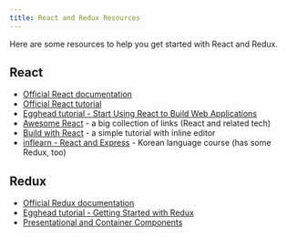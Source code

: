 ```yaml
---
title: React and Redux Resources
---
```


Here are some resources to help you get started with React and Redux.

## React

*   [Official React documentation](https://facebook.github.io/react/docs/hello-world.html)
*   [Official React tutorial](https://facebook.github.io/react/tutorial/tutorial.html)
*   [Egghead tutorial - Start Using React to Build Web Applications](https://egghead.io/courses/react-fundamentals?utm_source=drip&utm_medium=email&utm_campaign=course-update-react-fundamentals)
*   [Awesome React](https://github.com/enaqx/awesome-react) - a big collection of links (React and related tech)
*   [Build with React](http://buildwithreact.com/tutorial) - a simple tutorial with inline editor
*   [inflearn - React and Express](https://www.inflearn.com/course/react-%EA%B0%95%EC%A2%8C-velopert/) - Korean language course (has some Redux, too)

## Redux

*   [Official Redux documentation](http://redux.js.org/)
*   [Egghead tutorial - Getting Started with Redux](https://egghead.io/courses/getting-started-with-redux)
*   [Presentational and Container Components](https://medium.com/@dan_abramov/smart-and-dumb-components-7ca2f9a7c7d0#.6j9fz9g5j)
